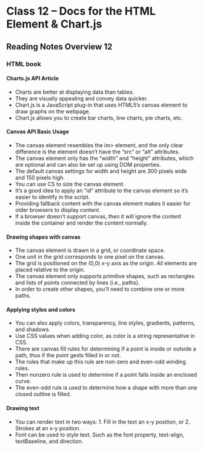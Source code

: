# Class 12 – Docs for the HTML <canvas> Element & Chart.js

## Reading Notes Overview 12

### HTML book

#### Charts.js API Article

- Charts are better at displaying data than tables.
- They are visually appealing and convey data quicker.
- Chart.js is a JavaScript plug-in that uses HTML5’s canvas element to draw graphs on the webpage.
- Chart.js allows you to create bar charts, line charts, pie charts, etc.
  
#### Canvas API Basic Usage

- The canvas element resembles the im> element, and the only clear difference is the <canvas> element doesn’t have the “src” or “alt” attributes.
- The canvas element only has the “width” and “height” attributes, which are optional and can also be set up using DOM properties.
- The default canvas settings for width and height are 300 pixels wide and 150 pixels high.
- You can use CS to size the canvas element.
- It’s a good idea to apply an “id” attribute to the canvas element so it’s easier to identify in the script.
- Providing fallback content with the canvas element makes it easier for older browsers to display content. 
- If a browser doesn’t support canvas, then it will ignore the content inside the container and render the content normally.
  
#### Drawing shapes with canvas
  
- The canvas element is drawn in a grid, or coordinate space.
- One unit in the grid corresponds to one pixel on the canvas.
- The grid is positioned on the (0,0) x-y axis as the origin. All elements are placed relative to the origin.
- The canvas element only supports primitive shapes, such as rectangles and lists of points connected by lines (i.e., paths).
- In order to create other shapes, you’ll need to combine one or more paths.
  
#### Applying styles and colors
  
- You can also apply colors, transparency, line styles, gradients, patterns, and shadows.
- Use CSS <color> values when adding color, as color is a string representative in CSS.
- There are canvas fill rules for determining if a point is inside or outside a path, thus if the point gests filled in or not.
- The rules that make up this rule are non-zero and even-odd winding rules.
- Then nonzero rule is used to determine if a point falls inside an enclosed curve.
- The even-odd rule is used to determine how a shape with more than one closed outline is filled.
  
#### Drawing text
  
- You can render text in two ways: 1. Fill in the text an x-y position, or 2. Strokes at an x-y position.
- Font can be used to style text. Such as the font property, text-align, textBaseline, and direction.
